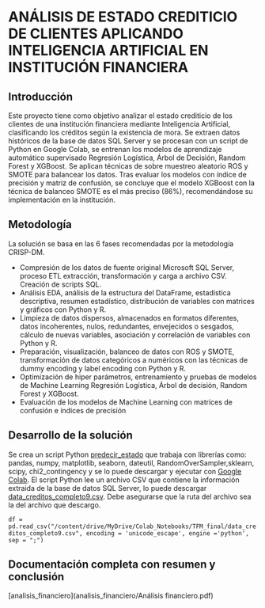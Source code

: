 # ANÁLISIS DE ESTADO CREDITICIO DE CLIENTES APLICANDO INTELIGENCIA ARTIFICIAL EN INSTITUCIÓN FINANCIERA
## Introducción
Este proyecto tiene como objetivo analizar el estado crediticio de los clientes de una institución financiera mediante Inteligencia Artificial, clasificando los créditos según la existencia de mora. Se extraen datos históricos de la base de datos SQL Server y se procesan con un script de Python en Google Colab, se entrenan los modelos de aprendizaje automático supervisado Regresión Logística, Árbol de Decisión, Random Forest y XGBoost. Se aplican técnicas de sobre muestreo aleatorio ROS y SMOTE para balancear los datos. Tras evaluar los modelos con índice de precisión y matriz de confusión, se concluye que el modelo XGBoost con la técnica de balanceo SMOTE es el más preciso (86%), recomendándose su implementación en la institución.

## Metodología
La solución se basa en las 6 fases recomendadas por la metodología CRISP-DM.
+ Compresión de los datos de fuente original Microsoft SQL Server, proceso ETL extracción, transformación y carga a archivo CSV. Creación de scripts SQL.
+ Análisis EDA, análisis de la estructura del DataFrame, estadística descriptiva, resumen estadístico, distribución de variables con matrices y gráficos con Python y R.
+ Limpieza de datos dispersos, almacenados en formatos diferentes, datos incoherentes, nulos, redundantes, envejecidos o sesgados, cálculo de nuevas variables, asociación y correlación de variables con Python y R.
+ Preparación, visualización, balanceo de datos con ROS y SMOTE, transformación de datos categóricos a numéricos con las técnicas de dummy encoding y label encoding con Python y R.
+ Optimización de hiper parámetros, entrenamiento y pruebas de modelos de Machine Learning Regresión Logística, Árbol de decisión, Random Forest y XGBoost.
+ Evaluación de los modelos de Machine Learning con matrices de confusión e índices de precisión

## Desarrollo de la solución
Se crea un script Python [predecir_estado](analisis_financiero/predecir_estado_crediticio.ipynb) que trabaja con librerías como: pandas, numpy, matplotlib, seaborn, dateutil, RandomOverSampler,sklearn, scipy, chi2_contingency y se lo puede descargar y ejecutar con [Google Colab](https://colab.research.google.com/).
El script Python lee un archivo CSV que contiene la información extraida de la base de datos SQL Server, lo puede descargar [data_creditos_completo9.csv](analisis_financiero/data_creditos_completo9.csv). Debe asegurarse que la ruta del archivo sea la del archivo que descargo.

`df = pd.read_csv("/content/drive/MyDrive/Colab_Notebooks/TFM_final/data_creditos_completo9.csv", encoding = 'unicode_escape', engine ='python', sep = ";")`

## Documentación completa con resumen y conclusión
[analisis_financiero](analisis_financiero/Análisis financiero.pdf) 








